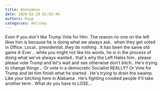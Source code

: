```yaml
---
title: Anonymous
date: 2020-02-29 01:03:46
authors: Ripp
categories: Holiday
---
```


 Even if you don't like Trump Vote for Him. The reason no one on the left likes him is because he is doing what we always ask.. when they get voted in Office. Local.. presidential..they do nothing . It has been the  same old game 4-Ever .. while you might not like his words, he is in the process of doing what we've always wanted.. that's why the Left Hates him.. please please vote Trump and let's wait and see otherwise don't bitch.. He's trying to change things .. Or vote in a democratic Socialist  REALLY? Or Vote for Trump and let him finish what he started . He's trying to drain the swamp. Like your bitching  here in Alabama . He's fighting crooked people it'll take another term . What do you have to LOSE...